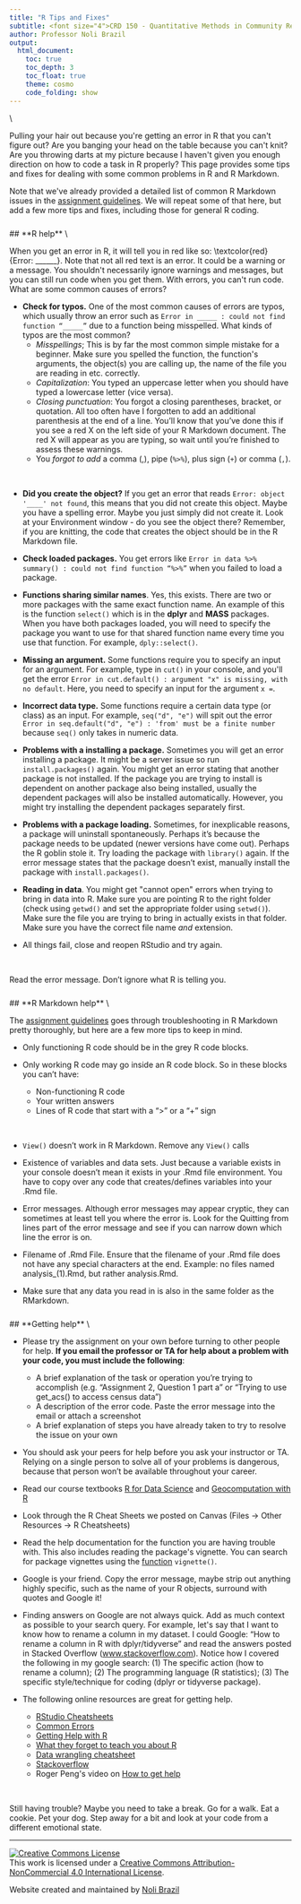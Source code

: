 ```yaml
---
title: "R Tips and Fixes"
subtitle: <font size="4">CRD 150 - Quantitative Methods in Community Research</font>
author: Professor Noli Brazil
output: 
  html_document:
    toc: true
    toc_depth: 3
    toc_float: true
    theme: cosmo
    code_folding: show
---
```



<style>
p.comment {
background-color: #DBDBDB;
padding: 10px;
border: 1px solid black;
margin-left: 25px;
border-radius: 5px;
font-style: italic;
}

h1.title {
  font-weight: bold;
}

</style>
\



Pulling your hair out because you're getting an error in R that you can't figure out? Are you banging your head on the table because you can't knit? Are you throwing darts at my picture because I haven't given you enough direction on how to code a task in R properly? This page provides some tips and fixes for dealing with some common problems in R and R Markdown.

Note that we've already provided a detailed list of common R Markdown issues in the [assignment guidelines](https://crd150.github.io/hw_guidelines.html).  We will repeat some of that here, but add a few more tips and fixes, including those for general R coding.

<div style="margin-bottom:25px;">
</div>
## **R help**
\

When you get an error in R, it will tell you in red like so: \textcolor{red}{Error: ______}. Note that not all red text is an error. It could be a warning or a message. You shouldn't necessarily ignore warnings and messages, but you can still run code when you get them. With errors, you can't run code. What are some common causes of errors?

* **Check for typos.** One of the most common causes of errors are typos, which usually throw an error such as `Error in _____ : could not find function “_____”` due to a function being misspelled.  What kinds of typos are the most common?
  - *Misspellings*; This is by far the most common simple mistake for a beginner. Make sure you spelled the function, the function's arguments, the object(s) you are calling up, the name of the file you are reading in etc. correctly.
  - *Capitalization*: You typed an uppercase letter when you should have typed a lowercase letter (vice versa).
  - *Closing punctuation*: You forgot a closing parentheses, bracket, or quotation. All too often have I forgotten to add an additional parenthesis at the end of a line. You’ll know that you’ve done this if you see a red X on the left side of your R Markdown document. The red X will appear as you are typing, so wait until you’re finished to assess these warnings.
  - You *forgot to add* a comma (,), pipe (`%>%`), plus sign (`+`) or comma (`,`).

<br>

* **Did you create the object?**  If you get an error that reads `Error: object '____' not found`, this means that you did not create this object.  Maybe you have a spelling error.  Maybe you just simply did not create it. Look at your Environment window - do you see the object there? Remember, if you are knitting, the code that creates the object should be in the R Markdown file.

* **Check loaded packages.** You get errors like `Error in data %>% summary() : could not find function “%>%”` when you failed to load a package. 

* **Functions sharing similar names**.  Yes, this exists.  There are two or more packages with the same exact function name.  An example of this is the function `select()` which is in the **dplyr** and **MASS** packages.  When you have both packages loaded, you will need to specify the package you want to use for that shared function name every time you use that function.  For example, `dply::select()`.

* **Missing an argument.** Some functions require you to specify an input for an argument.  For example, type in `cut()` in your console, and you'll get the error `Error in cut.default() : argument "x" is missing, with no default`.  Here, you need to specify an input for the argument `x =`.

* **Incorrect data type.** Some functions require a certain data type (or class) as an input.  For example, `seq("d", "e")` will spit out the error `Error in seq.default("d", "e") : 'from' must be a finite number` because `seq()` only takes in numeric data.

* **Problems with a installing a package.** Sometimes you will get an error installing a package. It might be a server issue so run `install.packages()` again. You might get an error stating that another package is not installed. If the package you are trying to install is dependent on another package also being installed, usually the dependent packages will also be installed automatically. However, you might try installing the dependent packages separately first.

* **Problems with a package loading.** Sometimes, for inexplicable reasons, a package will uninstall spontaneously. Perhaps it’s because the package needs to be updated (newer versions have come out). Perhaps the R goblin stole it. Try loading the package with `library()` again. If the error message states that the package doesn’t exist, manually install the package with `install.packages()`.

* **Reading in data**. You might get "cannot open" errors when trying to bring in data into R. Make sure you are pointing R to the right folder (check using `getwd()` and set the appropriate folder using `setwd()`).  Make sure the file you are trying to bring in actually exists in that folder. Make sure you have the correct file name *and* extension.

* All things fail, close and reopen RStudio and try again.

<br>

Read the error message. Don’t ignore what R is telling you.




<div style="margin-bottom:25px;">
</div>
## **R Markdown help**
\

The [assignment guidelines](https://crd150.github.io/hw_guidelines.html) goes through troubleshooting in R Markdown pretty thoroughly, but here are a few more tips to keep in mind.

* Only functioning R code should be in the grey R code blocks. 

* Only working R code may go inside an R code block. So in these blocks you can’t have:
  - Non-functioning R code
  - Your written answers 
  - Lines of R code that start with a “>” or a “+” sign

<br>

* `View()` doesn’t work in R Markdown. Remove any `View()` calls

* Existence of variables and data sets. Just because a variable exists in your console doesn’t mean it exists in your .Rmd file environment.  You have to copy over any code that creates/defines variables into your .Rmd file.  

*  Error messages. Although error messages may appear cryptic, they can sometimes at least tell you where the error is. Look for the Quitting from lines part of the error message and see if you can narrow down which line the error is on.

* Filename of .Rmd File. Ensure that the filename of your .Rmd file does not have any special characters at the end.  Example: no files named analysis_(1).Rmd, but rather analysis.Rmd. 

* Make sure that any data you read in is also in the same folder as the RMarkdown.


<div style="margin-bottom:25px;">
</div>
## **Getting help**
\


* Please try the assignment on your own before turning to other people for help. **If you email the professor or TA for help about a problem with your code, you must include the following**:
  + A brief explanation of the task or operation you’re trying to accomplish (e.g. “Assignment 2, Question 1 part a” or “Trying to use get_acs() to access census data”)
  + A description of the error code. Paste the error message into the email or attach a screenshot
  + A brief explanation of steps you have already taken to try to resolve the issue on your own

* You should ask your peers for help before you ask your instructor or TA. Relying on a single person to solve all of your problems is dangerous, because that person won’t be available throughout your career.

* Read our course textbooks [R for Data Science](http://r4ds.had.co.nz/index.html) and [Geocomputation with R](https://geocompr.robinlovelace.net/)

* Look through the R Cheat Sheets we posted on Canvas (Files -> Other Resources -> R Cheatsheets)

* Read the help documentation for the function you are having trouble with.  This also includes reading the package's vignette.  You can search for package vignettes using the [function](https://rdrr.io/r/utils/vignette.html) `vignette()`.

* Google is your friend. Copy the error message, maybe strip out anything highly specific, such as the name of your R objects, surround with quotes and Google it!

* Finding answers on Google are not always quick. Add as much context as possible to your search query. For example, let's say that I want to know how to rename a column in my dataset. I could Google: “How to rename a column in R with dplyr/tidyverse” and read the answers posted in Stacked Overflow (www.stackoverflow.com). Notice how I covered the following in my google search: (1) The specific action (how to rename a column); (2) The programming language (R statistics); (3) The specific style/technique for coding (dplyr or tidyverse package).

* The following online resources are great for getting help.

  - [RStudio Cheatsheets](https://rstudio.com/resources/cheatsheets/)
  - [Common Errors](https://epirhandbook.com/en/common-errors.html)
  - [Getting Help with R](https://www.r-project.org/help.html)
  - [What they forget to teach you about R](https://rstats.wtf/)
  - [Data wrangling cheatsheet](https://raw.githubusercontent.com/rstudio/cheatsheets/main/data-transformation.pdf)
  - [Stackoverflow](https://stackoverflow.com/questions/tagged/r)
  - Roger Peng's video on [How to get help](https://www.youtube.com/watch?v=ZFaWxxzouCY&feature=youtu.be)

<br>

Still having trouble? Maybe you need to take a break.  Go for a walk. Eat a cookie. Pet your dog. Step away for a bit and look at your code from a different emotional state.

***


<a rel="license" href="http://creativecommons.org/licenses/by-nc/4.0/"><img alt="Creative Commons License" style="border-width:0" src="https://i.creativecommons.org/l/by-nc/4.0/88x31.png" /></a><br />This work is licensed under a <a rel="license" href="http://creativecommons.org/licenses/by-nc/4.0/">Creative Commons Attribution-NonCommercial 4.0 International License</a>.


Website created and maintained by [Noli Brazil](https://nbrazil.faculty.ucdavis.edu/)
